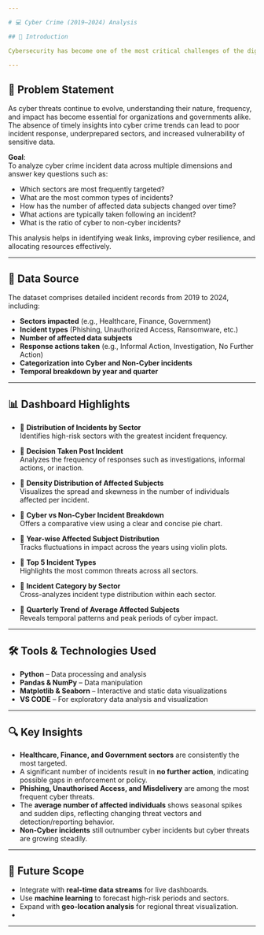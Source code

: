 ```yaml
---

# 💻 Cyber Crime (2019–2024) Analysis

## 📌 Introduction

Cybersecurity has become one of the most critical challenges of the digital age. With the exponential growth of data and digital systems, incidents involving data breaches, unauthorized access, and digital fraud have risen sharply. This project presents an in-depth visual and statistical analysis of **cyber crime incidents reported between 2019 and 2024**, aiming to uncover key patterns, trends, and insights that can inform policy decisions and risk mitigation strategies.

---
```


## 🧠 Problem Statement

As cyber threats continue to evolve, understanding their nature, frequency, and impact has become essential for organizations and governments alike. The absence of timely insights into cyber crime trends can lead to poor incident response, underprepared sectors, and increased vulnerability of sensitive data.

**Goal**:  
To analyze cyber crime incident data across multiple dimensions and answer key questions such as:
- Which sectors are most frequently targeted?
- What are the most common types of incidents?
- How has the number of affected data subjects changed over time?
- What actions are typically taken following an incident?
- What is the ratio of cyber to non-cyber incidents?

This analysis helps in identifying weak links, improving cyber resilience, and allocating resources effectively.

---

## 📂 Data Source

The dataset comprises detailed incident records from 2019 to 2024, including:
- **Sectors impacted** (e.g., Healthcare, Finance, Government)
- **Incident types** (Phishing, Unauthorized Access, Ransomware, etc.)
- **Number of affected data subjects**
- **Response actions taken** (e.g., Informal Action, Investigation, No Further Action)
- **Categorization into Cyber and Non-Cyber incidents**
- **Temporal breakdown by year and quarter**

---

## 📊 Dashboard Highlights

- 📌 **Distribution of Incidents by Sector**  
  Identifies high-risk sectors with the greatest incident frequency.

- 📌 **Decision Taken Post Incident**  
  Analyzes the frequency of responses such as investigations, informal actions, or inaction.

- 📌 **Density Distribution of Affected Subjects**  
  Visualizes the spread and skewness in the number of individuals affected per incident.

- 📌 **Cyber vs Non-Cyber Incident Breakdown**  
  Offers a comparative view using a clear and concise pie chart.

- 📌 **Year-wise Affected Subject Distribution**  
  Tracks fluctuations in impact across the years using violin plots.

- 📌 **Top 5 Incident Types**  
  Highlights the most common threats across all sectors.

- 📌 **Incident Category by Sector**  
  Cross-analyzes incident type distribution within each sector.

- 📌 **Quarterly Trend of Average Affected Subjects**  
  Reveals temporal patterns and peak periods of cyber impact.

---

## 🛠️ Tools & Technologies Used

- **Python** – Data processing and analysis  
- **Pandas & NumPy** – Data manipulation  
- **Matplotlib & Seaborn** – Interactive and static data visualizations  
- **VS CODE** – For exploratory data analysis and visualization

---

## 🔍 Key Insights

- **Healthcare, Finance, and Government sectors** are consistently the most targeted.
- A significant number of incidents result in **no further action**, indicating possible gaps in enforcement or policy.
- **Phishing, Unauthorised Access, and Misdelivery** are among the most frequent cyber threats.
- The **average number of affected individuals** shows seasonal spikes and sudden dips, reflecting changing threat vectors and detection/reporting behavior.
- **Non-Cyber incidents** still outnumber cyber incidents but cyber threats are growing steadily.

---

## 🚀 Future Scope

- Integrate with **real-time data streams** for live dashboards.
- Use **machine learning** to forecast high-risk periods and sectors.
- Expand with **geo-location analysis** for regional threat visualization.
- 
---
